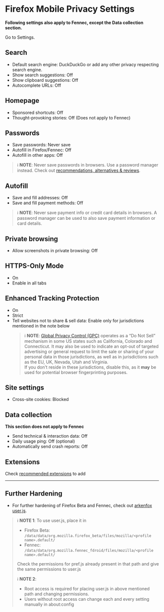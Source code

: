 # Firefox Mobile Privacy Settings

**Following settings also apply to Fennec, except the Data collection section.**

Go to Settings.



## Search
- Default search engine: DuckDuckGo or add any other privacy respecting search engine.
- Show search suggestions: Off
- Show clipboard suggestions: Off
- Autocomplete URLs: Off



## Homepage
- Sponsored shortcuts: Off
- Thought-provoking stories: Off (Does not apply to Fennec)



## Passwords
- Save passwords: Never save
- Autofill in Firefox/Fennec: Off
- Autofill in other apps: Off

> :information_source: **NOTE**: Never save passwords in browsers. Use a password manager instead. Check out [recommendations, alternatives & reviews](https://github.com/StellarSand/privacy-settings#recommendations-alternatives--reviews).


## Autofill
- Save and fill addresses: Off
- Save and fill payment methods: Off

> :information_source: **NOTE**: Never save payment info or credit card details in browsers. A password manager can be used to also save payment information or card details.



## Private browsing
- Allow screenshots in private browsing: Off



## HTTPS-Only Mode
- On
- Enable in all tabs



## Enhanced Tracking Protection
- On
- Strict
- Tell websites not to share & sell data: Enable only for jurisdictions mentioned in the note below
  > :information_source: **NOTE**: [Global Privacy Control (GPC)](https://globalprivacycontrol.org/) operates as a “Do Not Sell” mechanism in some US states such as California, Colorado and Connecticut. It may also be used to indicate an opt-out of targeted advertising or general request to limit the sale or sharing of your personal data in those jurisdictions, as well as in jurisdictions such as the EU, UK, Nevada, Utah and Virginia.
  > <br>If you don't reside in these jurisdictions, disable this, as it **may** be used for potential browser fingerprinting purposes.



## Site settings
- Cross-site cookies: Blocked



## Data collection
**This section does not apply to Fennec**
- Send technical & interaction data: Off
- Daily usage ping: Off (optional)
- Automatically send crash reports: Off



## Extensions
Check [recommended extensions](https://github.com/StellarSand/privacy-settings#recommended-extensions) to add


---


## Further Hardening

- For further hardening of Firefox Beta and Fennec, check out [arkenfox user.js](https://github.com/arkenfox/user.js).

> :information_source: **NOTE 1**: To use user.js, place it in
> - Firefox Beta: `/data/data/org.mozilla.firefox_beta/files/mozilla/<profile name>.default/`
> - Fennec: `/data/data/org.mozilla.fennec_fdroid/files/mozilla/<profile name>.default/`
>
> Check the permissions for pref.js already present in that path and give the same permissions to user.js
>
> :information_source: **NOTE 2**:
> - Root access is required for placing user.js in above mentioned path and changing permissions. 
> - Users without root access can change each and every setting manually in about:config
